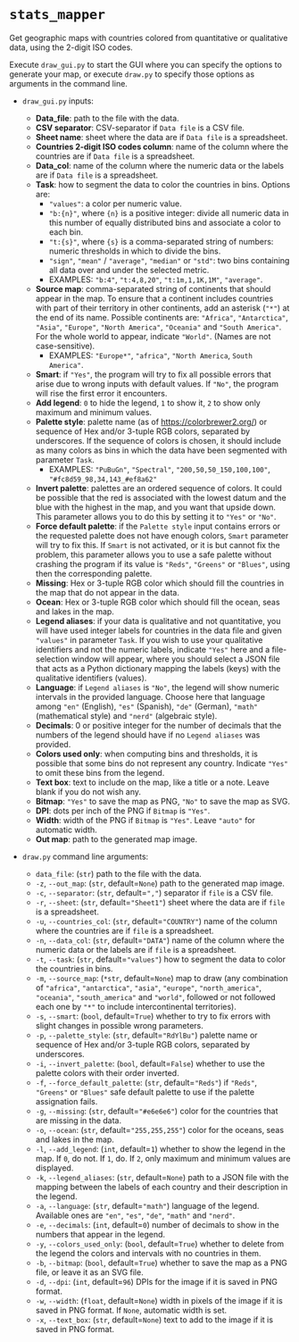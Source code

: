# `stats_mapper`
Get geographic maps with countries colored from quantitative or qualitative data, using the 2-digit ISO codes.

Execute `draw_gui.py` to start the GUI where you can specify the options to generate your map, or execute `draw.py` to specify those options as arguments in the command line.

- `draw_gui.py` inputs:
  - **Data_file**: path to the file with the data.
  - **CSV separator**: CSV-separator if `Data file` is a CSV file.
  - **Sheet name**: sheet where the data are if `Data file` is a spreadsheet.
  - **Countries 2-digit ISO codes column**: name of the column where the countries are if `Data file` is a spreadsheet.
  - **Data_col**: name of the column where the numeric data or the labels are if `Data file` is a spreadsheet.
  - **Task**: how to segment the data to color the countries in bins. Options are:
    - `"values"`: a color per numeric value.
    - `"b:{n}"`, where `{n}` is a positive integer: divide all numeric data in this number of equally distributed bins and associate a color to each bin.
    - `"t:{s}"`, where `{s}` is a comma-separated string of numbers: numeric thresholds in which to divide the bins.
    - `"sign"`, `"mean"` / `"average"`, `"median"` or `"std"`: two bins containing all data over and under the selected metric.
    - EXAMPLES: `"b:4"`, `"t:4,8,20"`, `"t:1m,1,1K,1M"`, `"average"`.
  - **Source map**: comma-separated string of continents that should appear in the map. To ensure that a continent includes countries with part of their territory in other continents, add an asterisk (`"*"`) at the end of its name. Possible continents are: `"Africa"`, `"Antarctica"`, `"Asia"`, `"Europe"`, `"North America"`, `"Oceania"` and `"South America"`. For the whole world to appear, indicate `"World"`. (Names are not case-sensitive).
    - EXAMPLES: `"Europe*"`, `"africa"`, `"North America`, `South America"`.
  - **Smart**: if `"Yes"`, the program will try to fix all possible errors that arise due to wrong inputs with default values. If `"No"`, the program will rise the first error it encounters.
  - **Add legend**: `0` to hide the legend, `1` to show it, `2` to show only maximum and minimum values.
  - **Palette style**: palette name (as of https://colorbrewer2.org/) or sequence of Hex and/or 3-tuple RGB colors, separated by underscores. If the sequence of colors is chosen, it should include as many colors as bins in which the data have been segmented with parameter `Task`.
    - EXAMPLES: `"PuBuGn"`, `"Spectral"`, `"200,50,50_150,100,100"`, `"#fc8d59_98,34,143_#ef8a62"`
  - **Invert palette**: palettes are an ordered sequence of colors. It could be possible that the red is associated with the lowest datum and the blue with the highest in the map, and you want that upside down. This parameter allows you to do this by setting it to `"Yes"` or `"No"`.
  - **Force default palette**: if the `Palette style` input contains errors or the requested palette does not have enough colors, `Smart` parameter will try to fix this. If `Smart` is not activated, or it is but cannot fix the problem, this parameter allows you to use a safe palette without crashing the program if its value is `"Reds"`, `"Greens"` or `"Blues"`, using then the corresponding palette.
  - **Missing**: Hex or 3-tuple RGB color which should fill the countries in the map that do not appear in the data.
  - **Ocean**: Hex or 3-tuple RGB color which should fill the ocean, seas and lakes in the map.
  - **Legend aliases**: if your data is qualitative and not quantitative, you will have used integer labels for countries in the data file and given `"values"` in parameter `Task`. If you wish to use your qualitative identifiers and not the numeric labels, indicate `"Yes"` here and a file-selection window will appear, where you should select a JSON file that acts as a Python dictionary mapping the labels (keys) with the qualitative identifiers (values).
  - **Language**: if `Legend aliases` is `"No"`, the legend will show numeric intervals in the provided language. Choose here that language among `"en"` (English), `"es"` (Spanish), `"de"` (German), `"math"` (mathematical style) and `"nerd"` (algebraic style).
  - **Decimals**: 0 or positive integer for the number of decimals that the numbers of the legend should have if no `Legend aliases` was provided.
  - **Colors used only**: when computing bins and thresholds, it is possible that some bins do not represent any country. Indicate `"Yes"` to omit these bins from the legend.
  - **Text box**: text to include on the map, like a title or a note. Leave blank if you do not wish any.
  - **Bitmap**: `"Yes"` to save the map as PNG, `"No"` to save the map as SVG.
  - **DPI**: dots per inch of the PNG if `Bitmap` is `"Yes"`.
  - **Width**: width of the PNG if `Bitmap` is `"Yes"`. Leave `"auto"` for automatic width.
  - **Out map**: path to the generated map image.

- `draw.py` command line arguments:
  - `data_file`: (`str`) path to the file with the data.
  - `-z`, `--out_map`: (`str`, default=`None`) path to the generated map image.
  - `-c`, `--separator`: (`str`, default=`","`) separator if `file` is a CSV file.
  - `-r`, `--sheet`: (`str`, default=`"Sheet1"`) sheet where the data are if `file` is a spreadsheet.
  - `-u`, `--countries_col`: (`str`, default=`"COUNTRY"`) name of the column where the countries are if `file` is a spreadsheet.
  - `-n`, `--data_col`: (`str`, default=`"DATA"`) name of the column where the numeric data or the labels are if `file` is a spreadsheet.
  - `-t`, `--task`: (`str`, default=`"values"`) how to segment the data to color the countries in bins.
  - `-m`, `--source_map`: (`*str`, default=`None`) map to draw (any combination of `"africa"`, `"antarctica"`, `"asia"`, `"europe"`, `"north_america"`, `"oceania"`, `"south_america"` and `"world"`, followed or not followed each one by `"*"` to include intercontinental territories).
  - `-s`, `--smart`: (`bool`, default=`True`) whether to try to fix errors with slight changes in possible wrong parameters.
  - `-p`, `--palette_style`: (`str`, default=`"RdYlBu"`) palette name or sequence of Hex and/or 3-tuple RGB colors, separated by underscores.
  - `-i`, `--invert_palette`: (`bool`, default=`False`) whether to use the palette colors with their order inverted.
  - `-f`, `--force_default_palette`: (`str`, default=`"Reds"`) if `"Reds"`, `"Greens"` or `"Blues"` safe default palette to use if the palette assignation fails.
  - `-g`, `--missing`: (`str`, default=`"#e6e6e6"`) color for the countries that are missing in the data.
  - `-o`, `--ocean`: (`str`, default=`"255,255,255"`) color for the oceans, seas and lakes in the map.
  - `-l`, `--add_legend`: (`int`, default=`1`) whether to show the legend in the map. If `0`, do not. If `1`, do. If `2`, only maximum and minimum values are displayed.
  - `-k`, `--legend_aliases`: (`str`, default=`None`) path to a JSON file with the mapping between the labels of each country and their description in the legend.
  - `-a`, `--language`: (`str`, default=`"math"`) language of the legend. Available ones are `"en"`, `"es"`, `"de"`, `"math"` and `"nerd"`.
  - `-e`, `--decimals`: (`int`, default=`0`) number of decimals to show in the numbers that appear in the legend.
  - `-y`, `--colors_used_only`: (`bool`, default=`True`) whether to delete from the legend the colors and intervals with no countries in them.
  - `-b`, `--bitmap`: (`bool`, default=`True`) whether to save the map as a PNG file, or leave it as an SVG file.
  - `-d`, `--dpi`: (`int`, default=`96`) DPIs for the image if it is saved in PNG format.
  - `-w`, `--width`: (`float`, default=`None`) width in pixels of the image if it is saved in PNG format. If `None`, automatic width is set.
  - `-x`, `--text_box`: (`str`, default=`None`) text to add to the image if it is saved in PNG format.
